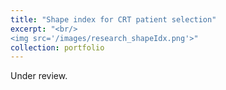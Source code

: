 ```yaml
---
title: "Shape index for CRT patient selection"
excerpt: "<br/>
<img src='/images/research_shapeIdx.png'>"
collection: portfolio
---
```


Under review.